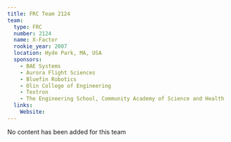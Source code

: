 ```yaml
---
title: FRC Team 2124
team:
  type: FRC
  number: 2124
  name: X-Factor
  rookie_year: 2007
  location: Hyde Park, MA, USA
  sponsors:
    - BAE Systems
    - Aurora Flight Sciences
    - Bluefin Robotics
    - Olin College of Engineering
    - Textron
    - The Engineering School, Community Academy of Science and Health
  links:
    Website: 
---
```

No content has been added for this team